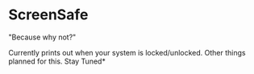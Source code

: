 # ScreenSafe

"Because why not?"

Currently prints out when your system is locked/unlocked.
Other things planned for this. Stay Tuned*

